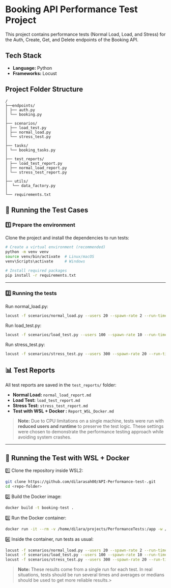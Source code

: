 # Booking API Performance Test Project

This project contains performance tests (Normal Load, Load, and Stress) for the Auth, Create, Get, and Delete endpoints of the Booking API.


## Tech Stack
- **Language:** Python  
- **Frameworks:** Locust

## Project Folder Structure
```
/
├──endpoints/
│ ├── auth.py 
│ └── booking.py
│
├── scenarios/
│ ├── load_test.py
│ ├── normal_load.py
│ └── stress_test.py 
│
├── tasks/
│ └── booking_tasks.py
│
├── test_reports/
│ ├── load_test_report.py
│ ├── normal_load_report.py
│ └── stress_test_report.py 
│
├── utils/
│  └── data_factory.py
│
└── requirements.txt
```


## 🧪 Running the Test Cases

### 1️⃣ Prepare the environment
 
Clone the project and install the dependencies to run tests:

```bash
# Create a virtual environment (recommended)
python -m venv venv
source venv/bin/activate  # Linux/macOS
venv\Scripts\activate     # Windows

# Install required packages
pip install -r requirements.txt
```
---

### 2️⃣ Running the tests


Run normal_load.py:

```bash
locust -f scenarios/normal_load.py --users 20 --spawn-rate 2 --run-time 5m --headless --host=https://restful-booker.herokuapp.com
```

Run load_test.py:

```bash
locust -f scenarios/load_test.py --users 100 --spawn-rate 10 --run-time 5m --headless  --host=https://restful-booker.herokuapp.com

```

Run stress_test.py:

```bash
locust -f scenarios/stress_test.py --users 300 --spawn-rate 20 --run-time 3m --headless --host=https://restful-booker.herokuapp.com
```


## 📊 Test Reports

All test reports are saved in the `test_reports/` folder:

- **Normal Load:** `normal_load_report.md`  
- **Load Test:** `load_test_report.md`  
- **Stress Test:** `stress_test_report.md`  
- **Test with WSL + Docker :** `Report_WSL_Docker.md`
> **Note:** Due to CPU limitations on a single machine, tests were run with **reduced users and runtime** to preserve the test logic. These settings were chosen to demonstrate the performance testing approach while avoiding system crashes.


---

## 🐳 Running the Test with WSL + Docker

1️⃣ Clone the repository inside WSL2:

```bash
git clone https://github.com/dilarasah00/API-Performance-test-.git
cd <repo-folder>
```

2️⃣ Build the Docker image:

```bash
docker build -t booking-test .
```

3️⃣ Run the Docker container:

```bash
docker run -it --rm -v /home/dilara/projects/PerformanceTests:/app -w /app booking-test bash
```

4️⃣ Inside the container, run tests as usual:

```bash
locust -f scenarios/normal_load.py --users 20 --spawn-rate 2 --run-time 5m --headless --host=https://restful-booker.herokuapp.com
locust -f scenarios/load_test.py --users 100 --spawn-rate 10 --run-time 5m --headless --host=https://restful-booker.herokuapp.com
locust -f scenarios/stress_test.py --users 300 --spawn-rate 20 --run-time 3m --headless --host=https://restful-booker.herokuapp.com
```


> **Note:** These results come from a single run for each test. In real situations, tests should be run several times and averages or medians should be used to get more reliable results.>
